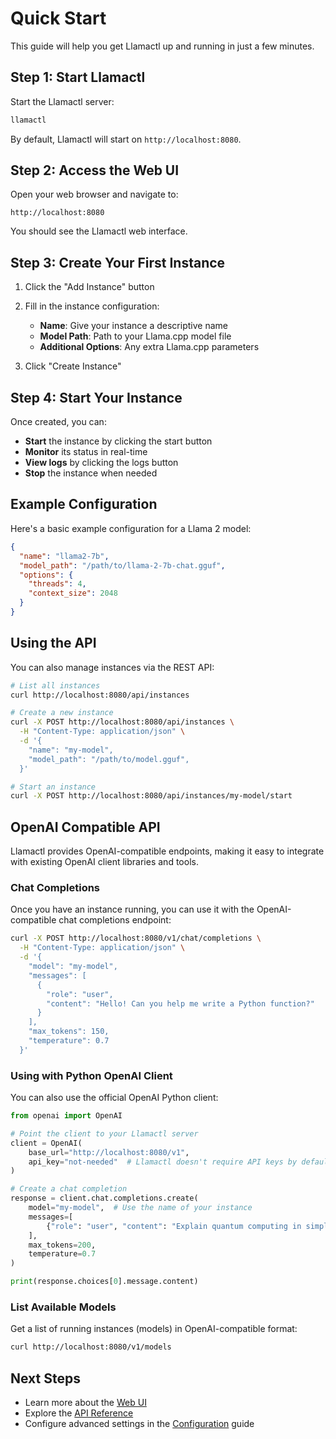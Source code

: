 # Quick Start

This guide will help you get Llamactl up and running in just a few minutes.

## Step 1: Start Llamactl

Start the Llamactl server:

```bash
llamactl
```

By default, Llamactl will start on `http://localhost:8080`.

## Step 2: Access the Web UI

Open your web browser and navigate to:

```
http://localhost:8080
```

You should see the Llamactl web interface.

## Step 3: Create Your First Instance

1. Click the "Add Instance" button
2. Fill in the instance configuration:
   - **Name**: Give your instance a descriptive name
   - **Model Path**: Path to your Llama.cpp model file
   - **Additional Options**: Any extra Llama.cpp parameters

3. Click "Create Instance"

## Step 4: Start Your Instance

Once created, you can:

- **Start** the instance by clicking the start button
- **Monitor** its status in real-time
- **View logs** by clicking the logs button
- **Stop** the instance when needed

## Example Configuration

Here's a basic example configuration for a Llama 2 model:

```json
{
  "name": "llama2-7b",
  "model_path": "/path/to/llama-2-7b-chat.gguf",
  "options": {
    "threads": 4,
    "context_size": 2048
  }
}
```

## Using the API

You can also manage instances via the REST API:

```bash
# List all instances
curl http://localhost:8080/api/instances

# Create a new instance
curl -X POST http://localhost:8080/api/instances \
  -H "Content-Type: application/json" \
  -d '{
    "name": "my-model",
    "model_path": "/path/to/model.gguf",
  }'

# Start an instance
curl -X POST http://localhost:8080/api/instances/my-model/start
```

## OpenAI Compatible API

Llamactl provides OpenAI-compatible endpoints, making it easy to integrate with existing OpenAI client libraries and tools.

### Chat Completions

Once you have an instance running, you can use it with the OpenAI-compatible chat completions endpoint:

```bash
curl -X POST http://localhost:8080/v1/chat/completions \
  -H "Content-Type: application/json" \
  -d '{
    "model": "my-model",
    "messages": [
      {
        "role": "user",
        "content": "Hello! Can you help me write a Python function?"
      }
    ],
    "max_tokens": 150,
    "temperature": 0.7
  }'
```

### Using with Python OpenAI Client

You can also use the official OpenAI Python client:

```python
from openai import OpenAI

# Point the client to your Llamactl server
client = OpenAI(
    base_url="http://localhost:8080/v1",
    api_key="not-needed"  # Llamactl doesn't require API keys by default
)

# Create a chat completion
response = client.chat.completions.create(
    model="my-model",  # Use the name of your instance
    messages=[
        {"role": "user", "content": "Explain quantum computing in simple terms"}
    ],
    max_tokens=200,
    temperature=0.7
)

print(response.choices[0].message.content)
```

### List Available Models

Get a list of running instances (models) in OpenAI-compatible format:

```bash
curl http://localhost:8080/v1/models
```

## Next Steps

- Learn more about the [Web UI](../user-guide/web-ui.md)
- Explore the [API Reference](../user-guide/api-reference.md)
- Configure advanced settings in the [Configuration](configuration.md) guide
